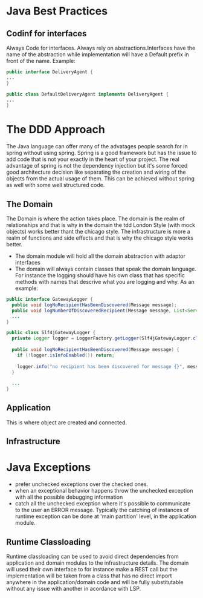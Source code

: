 # Java Best Practices 
## Codinf for interfaces

Always Code for interfaces. Always rely on abstractions.Interfaces have the name of the abstraction while implementation will have a Default prefix in front of the name. Example:
```java
public interface DeliveryAgent {
...
}
```

```java
public class DefaultDeliveryAgent implements DeliveryAgent {
...
}
```

# The DDD Approach

The Java language can offer many of the advatages people search for in spring without using spring. Spring is a good framework but has the issue to add code that is not your exactly in the heart of your project. The real advantage of spring is not the dependency injection but it's some forced good architecture decision like separating the creation and wiring of the objects from the actual usage of them. This can be achieved without spring as well with some well structured code.

## The Domain
The Domain is where the action takes place. The domain is the realm of relationships and that is why in the domain the tdd London Style (with mock objects) works better thant the chicago style. The infrastructure is more a realm of functions and side effects and that is why the chicago style works better. 

* The domain module will hold all the domain abstraction with adaptor interfaces
* The domain will always contain classes that speak the domain language. For instance the logging should have his own class that has specific methods with names that descrive what you are logging and why. As an example: 
```java
public interface GatewayLogger {
  public void logNoRecipientHasBeenDiscovered(Message message);
  public void logNumberOfDiscoveredRecipient(Message message, List<Service> recipient);
  ...
}

public class Slf4jGatewayLogger {
  private Logger logger = LoggerFactory.getLogger(Slf4jGatewayLogger.class);
  
  public void logNoRecipientHasBeenDiscovered(Message message) {
    if (!logger.isInfoEnabled()) return;
    
    logger.info("no recipient has been discovered for message {}", message); 
  }
  
  ...
}
```

## Application

This is where object are created and connected. 

## Infrastructure

# Java Exceptions
- prefer unchecked exceptions over the checked ones. 
- when an exceptional behavior happens throw the unchecked exception with all the possible debugging information
- catch all the unchecked exception where it's possible to communicate to the user an ERROR message. Typically the catching of instances of runtime exception can be done at 'main partition' level, in the application module.

## Runtime Classloading

Runtime classloading can be used to avoid direct dependencies from application and domain modules to the infrastructure details. The domain will used their own interface to for instance make a REST call but the implementation will be taken from a class that has no direct import anywhere in the application/domain code and will be fully substitutable without any issue with another in acordance with LSP. 
